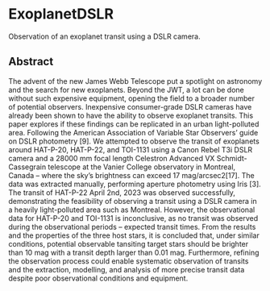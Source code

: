 # ExoplanetDSLR
Observation of an exoplanet transit using a DSLR camera.

## Abstract
The advent of the new James Webb Telescope put a spotlight on astronomy and the search for new
exoplanets. Beyond the JWT, a lot can be done without such expensive equipment, opening the field to
a broader number of potential observers. Inexpensive consumer-grade DSLR cameras have already been
shown to have the ability to observe exoplanet transits. This paper explores if these findings can be
replicated in an urban light-polluted area. Following the American Association of Variable Star Observers’
guide on DSLR photometry [9]. We attempted to observe the transit of exoplanets around HAT-P-20,
HAT-P-22, and TOI-1131 using a Canon Rebel T3i DSLR camera and a 28000 mm focal length Celestron
Advanced VX Schmidt-Cassegrain telescope at the Vanier College observatory in Montreal, Canada – where
the sky’s brightness can exceed 17 mag/arcsec2[17]. The data was extracted manually, performing aperture
photometry using Iris [3]. The transit of HAT-P-22 April 2nd, 2023 was observed successfully, demonstrating
the feasibility of observing a transit using a DSLR camera in a heavily light-polluted area such as Montreal.
However, the observational data for HAT-P-20 and TOI-1131 is inconclusive, as no transit was observed
during the observational periods – expected transit times. From the results and the properties of the three
host stars, it is concluded that, under similar conditions, potential observable tansiting target stars should
be brighter than 10 mag with a transit depth larger than 0.01 mag. Furthermore, refining the observation
process could enable systematic observation of transits and the extraction, modelling, and analysis of more
precise transit data despite poor observational conditions and equipment.

